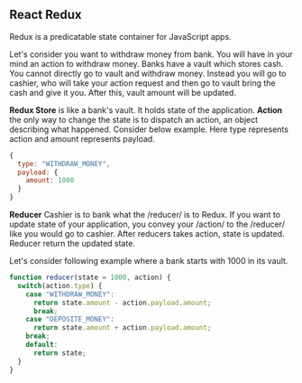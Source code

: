 ## React Redux
Redux is a predicatable state container for JavaScript apps.

Let's consider you want to withdraw money from bank. You will have in your mind an action to withdraw money. Banks have a vault which stores cash. You cannot directly go to vault and withdraw money. Instead you will go to cashier, who will take your action request and then go to vault bring the cash and give it you. After this, vault amount will be updated.

**Redux Store** is like a bank's vault. It holds state of the application.
**Action** the only way to change the state is to dispatch an action, an object describing what happened. Consider below example. Here type represents action and amount represents payload.
```javascript
{
  type: "WITHDRAW_MONEY",
  payload: {
    amount: 1000
  }
}
```
**Reducer** Cashier is to bank what the /reducer/ is to Redux. If you want to update state of your application, you convey your /action/ to the /reducer/ like you would go to cashier. After reducers takes action, state is updated. Reducer return the updated state.

Let's consider following example where a bank starts with 1000 in its vault.
```javascript
function reducer(state = 1000, action) {
  switch(action.type) {
    case "WITHDRAW_MONEY":
      return state.amount - action.payload.amount;
      break;
    case "DEPOSITE_MONEY":
      return state.amount + action.payload.amount;
    break;
    default:
      return state;
  }
}
```